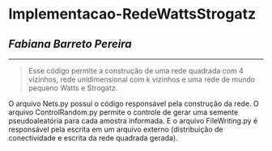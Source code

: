 # **Implementacao-RedeWattsStrogatz**
## *Fabiana Barreto Pereira*

------------


> Esse código permite a construção de uma rede quadrada com 4 vizinhos, rede unidimensional com k vizinhos e uma rede de mundo pequeno Watts e Strogatz.

O arquivo Nets.py possui o código responsável pela construção da rede. O arquivo ControlRandom.py permite o controle de gerar uma semente pseudoaleatória para cada amostra informada. E o arquivo FileWriting.py é responsável pela escrita em um arquivo externo (distribuição de conectividade e escrita da rede quadrada gerada).
